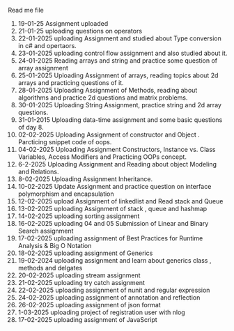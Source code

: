 Read me file
1. 19-01-25 Assignment uploaded
2. 21-01-25 uploading questions on operators
3. 22-01-2025 uploading Assignment and studied about Type conversion in c# and opertaors.
4. 23-01-2025 uploading control flow assignment and also studied about it.
5. 24-01-2025 Reading arrays and string and practice some question of array assignment
6. 25-01-2025 Uploading Assignment of arrays, reading topics about 2d arrays and practicing questions of it.
7. 28-01-2025 Uploading Assignment of Methods, reading about algorithms and practice 2d questions and matrix problems.
8. 30-01-2025 Uploading String Assignment, practice string and 2d array questions.
9. 31-01-2015 Uploading data-time assignment and some basic questions of day 8.
10. 02-02-2025 Uploading Assignment of constructor and Object . Parcticing snippet code of oops.
11. 04-02-2025 Uploading Assignment Constructors, Instance vs. Class Variables, Access Modifiers and Practicing OOPs concept.
12. 6-2-2025 Uploading Assignment and Reading about object Modeling and Relations.
13. 8-02-2025 Uploading Assignment Inheritance.
14. 10-02-2025 Update Assignment and practice question on interface polymorphism and encapsulation
15. 12-02-2025 upload Assignment of linkedlist and Read stack and Queue
16. 13-02-2025 uploading Assignment of stack , queue and hashmap
17. 14-02-2025 uploading sorting assignment
18. 16-02-2025 uploading 04 and 05 Submission of Linear and Binary Search assignment
19. 17-02-2025 uploading assignment of Best Practices for Runtime Analysis & Big O Notation
20. 18-02-2025 uploading assignment of Generics
21. 19-02-2024 uploading assignment and learn about generics class , methods and delgates
22. 20-02-2025 uploading stream assignment
23. 21-02-2025 uploading try catch assignment
24. 22-02-2025 uploading assignment of nunit and regular expression
25. 24-02-2025 uploading assignment of annotation and reflection
26. 26-02-2025 uploading assignment of json format
27. 1-03-2025 uploading project of registration user with nlog
28. 17-02-2025 uploading assignment of JavaScript

